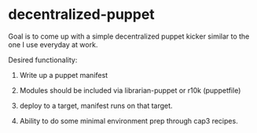 # decentralized-puppet
Goal is to come up with a simple decentralized puppet kicker similar to the one I use everyday at work. 

Desired functionality:
1. Write up a puppet manifest

2. Modules should be included via librarian-puppet or r10k (puppetfile)

3. deploy to a target, manifest runs on that target.

4. Ability to do some minimal environment prep through cap3 recipes.
